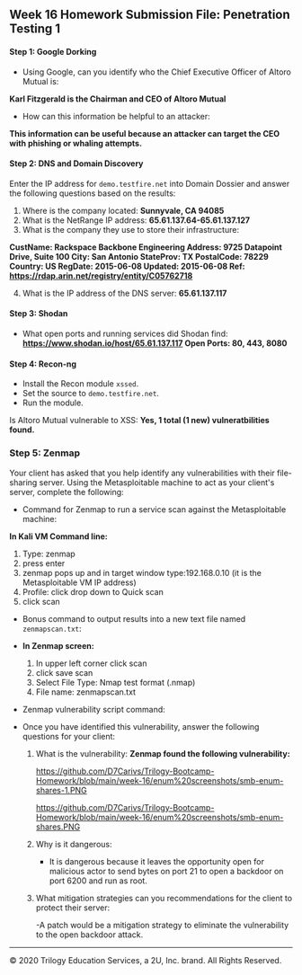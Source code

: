 ## Week 16 Homework Submission File: Penetration Testing 1

#### Step 1: Google Dorking


- Using Google, can you identify who the Chief Executive Officer of Altoro Mutual is:
  
**Karl Fitzgerald is the Chairman and CEO of Altoro Mutual**
- How can this information be helpful to an attacker:

**This information can be useful because an attacker can target the CEO with phishing or whaling attempts.**

#### Step 2: DNS and Domain Discovery

Enter the IP address for `demo.testfire.net` into Domain Dossier and answer the following questions based on the results:

  1. Where is the company located: 
    **Sunnyvale, CA 94085**
  2. What is the NetRange IP address:
    **65.61.137.64-65.61.137.127**
  3. What is the company they use to store their infrastructure:
    
**CustName:       Rackspace Backbone Engineering
Address:        9725 Datapoint Drive, Suite 100
City:           San Antonio
StateProv:      TX
PostalCode:     78229
Country:        US
RegDate:        2015-06-08
Updated:        2015-06-08
Ref:            https://rdap.arin.net/registry/entity/C05762718**

  4. What is the IP address of the DNS server:
   **65.61.137.117**
#### Step 3: Shodan

- What open ports and running services did Shodan find:
  **https://www.shodan.io/host/65.61.137.117
Open Ports: 80, 443, 8080**
#### Step 4: Recon-ng

- Install the Recon module `xssed`. 
- Set the source to `demo.testfire.net`. 
- Run the module. 

Is Altoro Mutual vulnerable to XSS: 
 **Yes, 1 total (1 new) vulneratbilities found.**
### Step 5: Zenmap

Your client has asked that you help identify any vulnerabilities with their file-sharing server. Using the Metasploitable machine to act as your client's server, complete the following:

- Command for Zenmap to run a service scan against the Metasploitable machine: 

 **In Kali VM Command line:**
   1) Type: zenmap
   2) press enter
   3) zenmap pops up and in target window type:192.168.0.10 
      (it is the Metasploitable VM IP address)
   4) Profile: click drop down to Quick scan
   5) click scan
- Bonus command to output results into a new text file named `zenmapscan.txt`:
- 
  **In Zenmap screen:**
    1) In upper left corner click scan 
    2) click save scan
    3) Select File Type: Nmap test format (.nmap)
    4) File name: zenmapscan.txt

- Zenmap vulnerability script command: 

- Once you have identified this vulnerability, answer the following questions for your client:
  1. What is the vulnerability:
     **Zenmap found the following vulnerability:**

      https://github.com/D7Carivs/Trilogy-Bootcamp-Homework/blob/main/week-16/enum%20screenshots/smb-enum-shares-1.PNG

      https://github.com/D7Carivs/Trilogy-Bootcamp-Homework/blob/main/week-16/enum%20screenshots/smb-enum-shares.PNG


  2. Why is it dangerous:
  
     - It is dangerous because it leaves the opportunity open for malicious actor to send bytes on port 21 to open a backdoor on port 6200 and run as root. 
  1. What mitigation strategies can you recommendations for the client to protect their server:
  
     -A patch would be a mitigation strategy to eliminate the vulnerability to the open backdoor attack. 

---
© 2020 Trilogy Education Services, a 2U, Inc. brand. All Rights Reserved.  

